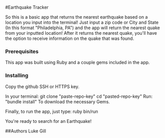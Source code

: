 #Earthquake Tracker

So this is a basic app that returns the nearest earthquake based on a location you input into the terminal! 
Just input a zip code or City and State (In this format "Philadelphia, PA") and the app will return the nearest quake from your inputted location! 
After it returns the nearest quake, you'll have the option to receive information on the quake that was found.

### Prerequisites

This app was built using Ruby and a couple gems included in the app. 

### Installing

Copy the github SSH or HTTPS key.

In your terminal: 
    git clone "paste-repo-key"
    cd "pasted-repo-key"
Run:
    "bundle install"
To download the necessary Gems.

Finally, to run the app, just type:
    ruby bin/run

You're ready to search for an Earthquake!

##Authors
Luke Gill